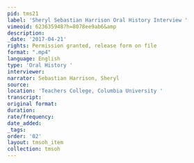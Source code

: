 ```yaml
---
pid: tms21
label: 'Sheryl Sebastian Harrison Oral History Interview '
vimeoid: 623635948?h=8078ee9ab6&amp
description:
_date: '2017-04-21'
rights: Permission granted, release form on file
format: ".mp4"
language: English
type: 'Oral History '
interviewer:
narrator: Sebastian Harrison, Sheryl
source:
location: 'Teachers College, Columbia University '
transcript:
original format:
duration:
rate/frequency:
date_added:
_tags:
order: '02'
layout: tmsoh_item
collection: tmsoh
---
```

